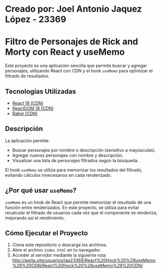 # Creado por: Joel Antonio Jaquez López - 23369

# Filtro de Personajes de Rick and Morty con React y useMemo

Este proyecto es una aplicación sencilla que permite buscar y agregar personajes, utilizando React con CDN y el hook `useMemo` para optimizar el filtrado de resultados.

## Tecnologías Utilizadas

- [React 18 (CDN)](https://unpkg.com/react@18/umd/react.development.js)
- [ReactDOM 18 (CDN)](https://unpkg.com/react-dom@18/umd/react-dom.development.js)
- [Babel (CDN)](https://unpkg.com/@babel/standalone/babel.min.js)

## Descripción

La aplicación permite:

- Buscar personajes por nombre o descripción (sensitivo a mayúsculas).
- Agregar nuevos personajes con nombre y descripción.
- Visualizar una lista de personajes filtrados según la búsqueda.

El hook `useMemo` se utiliza para memorizar los resultados del filtrado, evitando cálculos innecesarios en cada renderizado.

## ¿Por qué usar `useMemo`?

`useMemo` es un hook de React que permite memorizar el resultado de una función entre renderizados. En este proyecto, se utiliza para evitar recalcular el filtrado de usuarios cada vez que el componente se renderiza, mejorando así el rendimiento.

## Cómo Ejecutar el Proyecto

1. Clona este repositorio o descarga los archivos.
2. Abre el archivo `index.html` en tu navegador.
3. Acceder al servidor mediante la siguiente ruta: http://awita.site/usuarios/jaq23369/React%20Hock%20%28useMemo%29%20CDN/React%20Hock%20%28useMemo%29%20CDN/
